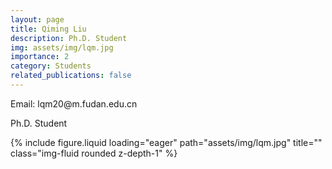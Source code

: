 ```yaml
---
layout: page
title: Qiming Liu
description: Ph.D. Student
img: assets/img/lqm.jpg
importance: 2
category: Students
related_publications: false
---
```




<div class="row">
    <div class="col-sm-8 mt-3 mt-md-0">
        <p>Email: lqm20@m.fudan.edu.cn</p>
        <p>Ph.D. Student</p>
    </div>
    <div class="col-sm-4 mt-3 mt-md-0">
        {% include figure.liquid loading="eager" path="assets/img/lqm.jpg" title="" class="img-fluid rounded z-depth-1" %}
    </div>
</div>
